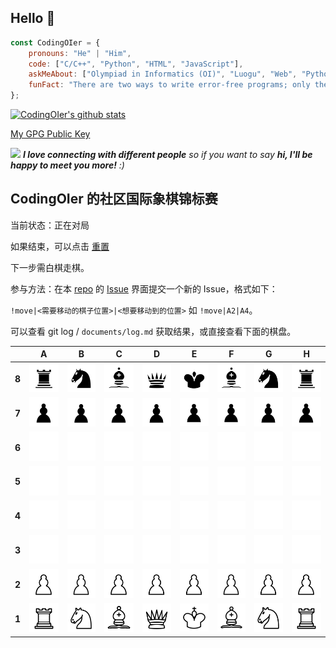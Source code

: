 ## Hello 🙏

```javascript
const CodingOIer = {
    pronouns: "He" | "Him",
    code: ["C/C++", "Python", "HTML", "JavaScript"],
    askMeAbout: ["Olympiad in Informatics (OI)", "Luogu", "Web", "Python", "Games"],
    funFact: "There are two ways to write error-free programs; only the third one works"
};
```
[![CodingOIer's github stats](https://github-readme-stats.vercel.app/api?username=CodingOIer)](https://github.com/CodingOIer)

[My GPG Public Key](https://github.com/CodingOIer/CodingOIer/blob/main/public.key)

<img src="https://media.giphy.com/media/LnQjpWaON8nhr21vNW/giphy.gif" width="60"> <em><b>I love connecting with different people</b> so if you want to say <b>hi, I'll be happy to meet you more!</b> :)</em>

## CodingOIer 的社区国际象棋锦标赛

当前状态：正在对局

如果结束，可以点击 [重置](https://github.com/CodingOIer/CodingOIer/issue/new?title=%21init&body=%E9%80%9A%E5%B8%B8%EF%BC%8C%E4%BD%A0%E5%8F%AA%E9%9C%80%E8%A6%81%E7%82%B9%E5%87%BB%E5%8F%B3%E4%B8%8B%E6%96%B9%E7%9A%84%20Create%20%E6%8C%89%E9%92%AE%E5%8D%B3%E5%8F%AF%E5%8F%91%E9%80%81%E8%AF%B7%E6%B1%82%EF%BC%8C%E7%AD%89%E5%BE%85%E5%8D%81%E5%87%A0%E7%A7%92%E6%9B%B4%E6%94%B9%E5%B0%B1%E4%BC%9A%E6%98%BE%E7%A4%BA%E5%9C%A8%E6%A3%8B%E7%9B%98%E4%B8%8A%EF%BC%8C%E5%A6%82%E6%9E%9C%E9%A1%BA%E6%89%8B%EF%BC%8C%E8%AF%B7%E4%BD%A0%E9%A1%BA%E4%BE%BF%E7%82%B9%E5%87%BB%E5%90%8E%E9%9D%A2%E4%BC%9A%E5%87%BA%E7%8E%B0%E7%9A%84%20Close%20Issue%20%E6%9D%A5%E5%85%B3%E9%97%AD%E6%AD%A4%E8%AE%AE%E9%A2%98%0A%0AUsually%2C%20you%20only%20need%20to%20click%20the%20Create%20button%20in%20the%20lower%20right%20corner%20to%20send%20the%20request.%20Wait%20for%20more%20than%20ten%20seconds%20for%20the%20changes%20to%20appear%20on%20the%20board.%20If%20it%20goes%20smoothly%2C%20please%20click%20the%20Close%20Issue%20button%20that%20will%20appear%20later%20to%20close%20this%20issue.)

下一步需白棋走棋。

参与方法：在本 [repo](https://github.com/CodingOIer/CodingOIer) 的 [Issue](https://github.com/CodingOIer/CodingOIer/issues) 界面提交一个新的 Issue，格式如下：

`!move|<需要移动的棋子位置>|<想要移动到的位置>` 如 `!move|A2|A4`。

可以查看 git log / `documents/log.md` 获取结果，或直接查看下面的棋盘。

|       |   A   |   B   |   C   |   D   |   E   |   F   |   G   |   H   |
| :---: | :---: | :---: | :---: | :---: | :---: | :---: | :---: | :---: |
| **8** | ![](./chess-images/bR.svg)  | ![](./chess-images/bN.svg)  | ![](./chess-images/bB.svg)  | ![](./chess-images/bQ.svg)  | ![](./chess-images/bK.svg)  | ![](./chess-images/bB.svg)  | ![](./chess-images/bN.svg)  | ![](./chess-images/bR.svg)  |
| **7** | ![](./chess-images/bP.svg)  | ![](./chess-images/bP.svg)  | ![](./chess-images/bP.svg)  | ![](./chess-images/bP.svg)  | ![](./chess-images/bP.svg)  | ![](./chess-images/bP.svg)  | ![](./chess-images/bP.svg)  | ![](./chess-images/bP.svg)  |
| **6** | ![](./chess-images/nn.svg)  | ![](./chess-images/nn.svg)  | ![](./chess-images/nn.svg)  | ![](./chess-images/nn.svg)  | ![](./chess-images/nn.svg)  | ![](./chess-images/nn.svg)  | ![](./chess-images/nn.svg)  | ![](./chess-images/nn.svg)  |
| **5** | ![](./chess-images/nn.svg)  | ![](./chess-images/nn.svg)  | ![](./chess-images/nn.svg)  | ![](./chess-images/nn.svg)  | ![](./chess-images/nn.svg)  | ![](./chess-images/nn.svg)  | ![](./chess-images/nn.svg)  | ![](./chess-images/nn.svg)  |
| **4** | ![](./chess-images/nn.svg)  | ![](./chess-images/nn.svg)  | ![](./chess-images/nn.svg)  | ![](./chess-images/nn.svg)  | ![](./chess-images/nn.svg)  | ![](./chess-images/nn.svg)  | ![](./chess-images/nn.svg)  | ![](./chess-images/nn.svg)  |
| **3** | ![](./chess-images/nn.svg)  | ![](./chess-images/nn.svg)  | ![](./chess-images/nn.svg)  | ![](./chess-images/nn.svg)  | ![](./chess-images/nn.svg)  | ![](./chess-images/nn.svg)  | ![](./chess-images/nn.svg)  | ![](./chess-images/nn.svg)  |
| **2** | ![](./chess-images/wP.svg)  | ![](./chess-images/wP.svg)  | ![](./chess-images/wP.svg)  | ![](./chess-images/wP.svg)  | ![](./chess-images/wP.svg)  | ![](./chess-images/wP.svg)  | ![](./chess-images/wP.svg)  | ![](./chess-images/wP.svg)  |
| **1** | ![](./chess-images/wR.svg)  | ![](./chess-images/wN.svg)  | ![](./chess-images/wB.svg)  | ![](./chess-images/wQ.svg)  | ![](./chess-images/wK.svg)  | ![](./chess-images/wB.svg)  | ![](./chess-images/wN.svg)  | ![](./chess-images/wR.svg)  |
